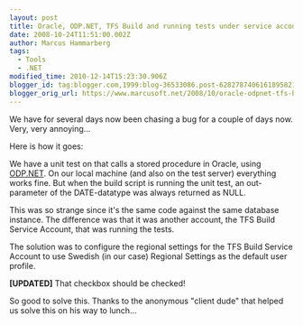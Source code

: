 ```yaml
---
layout: post
title: Oracle, ODP.NET, TFS Build and running tests under service account
date: 2008-10-24T11:51:00.002Z
author: Marcus Hammarberg
tags:
  - Tools
  - .NET
modified_time: 2010-12-14T15:23:30.906Z
blogger_id: tag:blogger.com,1999:blog-36533086.post-6282787406161895821
blogger_orig_url: https://www.marcusoft.net/2008/10/oracle-odpnet-tfs-build-and-running.html
---
```


We have for several days now been chasing a bug for a couple of days now. Very, very annoying...

Here is how it goes:

We have a unit test on that calls a stored procedure in Oracle, using [ODP.NET](http://www.oracle.com/technology/tech/windows/odpnet/index.html). On our local machine (and also on the test server) everything works fine. But when the build script is running the unit test, an out-parameter of the DATE-datatype was always returned as NULL.

This was so strange since it's the same code against the same database instance. The difference was that it was another account, the TFS Build Service Account, that was running the tests.

The solution was to configure the regional settings for the TFS Build Service Account to use Swedish (in our case) Regional Settings as the default user profile.

**[UPDATED]** That checkbox should be checked!

So good to solve this. Thanks to the anonymous "client dude" that helped us solve this on his way to lunch...
